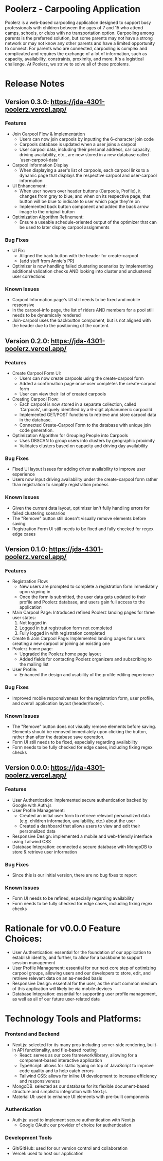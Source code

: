 # Poolerz - Carpooling Application
Poolerz is a web-based carpooling application designed to support busy professionals with children between the ages of 7 and 15 who attend camps, schools, or clubs with no transportation option. Carpooling among parents is the preferred solution, but some parents may not have a strong network or may not know any other parents and have a limited opportunity to connect. For parents who are connected, carpooling is complex and complicated and requires the exchange of a lot of information, such as capacity, availability, constraints, proximity, and more. It's a logistical challenge. At Poolerz, we strive to solve all of these problems.

# Release Notes
## Version 0.3.0: https://jda-4301-poolerz.vercel.app/
### Features
- Join Carpool Flow & Implementation
    - Users can now join carpools by inputting the 6-character join code
    - Carpools database is updated when a user joins a carpool
    - User carpool data, including their personal address, car capacity, driving availability, etc., are now stored in a new database called 'user-carpool-data'
- Carpool Information Display
    - When displaying a user's list of carpools, each carpool links to a dynamic page that displays the respective carpool and user-carpool information
- UI Enhancement:
    - When user hovers over header buttons (Carpools, Profile), it changes from gray to blue; and when on its respective page, that button will be blue to indicate to user which page they're on
    - Implemented back button component and added the back arrow image to the original button
- Optimization Algorithm Refinement:
    - Ensure a useable schedule-oriented output of the optimizer that can be used to later display carpool assignments
   
### Bug Fixes
- UI Fix:
  - Aligned the back button with the header for create-carpool
  - {add stuff from Annie's PR}
- Optimizer is now handling failed clustering scenarios by implementing additional validation checks AND looking into cluster and unclustered user corrections
### Known Issues
- Carpool Information page's UI still needs to be fixed and mobile responsive
- In the carpool-info page, the list of riders AND members for a pool still needs to be dynamically rendered
- Join-carpool uses the backbutton component, but is not aligned with the header due to the positioning of the content.

## Version 0.2.0: https://jda-4301-poolerz.vercel.app/
### Features
- Create Carpool Form UI:
  - Users can now create carpools using the create-carpool form
  - Added a confirmation page once user completes the create-carpool form
  - User can view their list of created carpools
- Creating Carpool Flow:
  - Each carpool is now stored in a separate collection, called 'Carpools', uniquely identified by a 6-digit alphanumeric carpoolId
  - Implemented GET/POST functions to retrieve and store carpool data in the database.
  - Connected Create-Carpool Form to the database with unique join code generation.
- Optimization Algorithm for Grouping People into Carpools
  - Uses DBSCAN to group users into clusters by geographic proximity
  - Validates clusters based on capacity and driving day availability
### Bug Fixes
- Fixed UI layout issues for adding driver availability to improve user experience
- Users now input driving availability under the create-carpool form rather than registration to simplify registration process
### Known Issues
- Given the current data layout, optimizer isn't fully handling errors for failed clustering scenarios
- The "Remove" button still doesn't visually remove elements before saving
- Registration Form UI still needs to be fixed and fully checked for regex edge cases

## Version 0.1.0: https://jda-4301-poolerz.vercel.app/
### Features
- Registration Flow:
  - New users are prompted to complete a registration form immediately upon signing in.
  - Once the form is submitted, the user data gets updated to their profile and Poolerz database, and users gain full access to the application
- Main Carpool Page: Introduced refined Poolerz landing pages for three user states:
    1. Not logged in
    2. Logged in but registration form not completed
    3. Fully logged in with registration completed
- Create & Join Carpool Page: Implemented landing pages for users creating a new carpool or joining an existing one
- Poolerz home page:
    - Upgraded the Poolerz home page layout
    - Added fields for contacting Poolerz organizers and subscribing to the mailing list
 - User Profile:
    - Enhanced the design and usability of the profile editing experience
### Bug Fixes
-  Improved mobile responsiveness for the registration form, user profile, and overall application layout (header/footer).
### Known Issues
- The "Remove" button does not visually remove elements before saving. Elements should be removed immediately upon clicking the button, rather than after the database save operation.
- Form UI still needs to be fixed, especially regarding availability
- Form needs to be fully checked for edge cases, including fixing regex checks

## Version 0.0.0: https://jda-4301-poolerz.vercel.app/

### Features
- User Authentication: implemented secure authentication backed by Google with Auth.js
- User Profile Management:
  - Created an initial user form to retrieve relevant personalized data (e.g. children information, availability, etc.) about the user
  - Created a dashboard that allows users to view and edit their personalized data
- Responsive Design: implemented a mobile and web-friendly interface using Tailwind CSS
- Database Integration: connected a secure database with MongoDB to store & retrieve user information

### Bug Fixes
- Since this is our initial version, there are no bug fixes to report

### Known Issues
- Form UI needs to be refined, especially regarding availability
- Form needs to be fully checked for edge cases, including fixing regex checks

# Rationale for v0.0.0 Feature Choices:
- User Authentication: essential for the foundation of our application to establish identity, and further, to allow for a backbone to support session management
- User Profile Management: essential for our next core step of optimizing carpool groups, allowing users and our developers to store, edit, and retrieve relevant data on an as-needed basis
- Responsive Design: essential for the user, as the most common medium of this application will likely be via mobile devices
- Database Integration: essential for supporting user profile management, as well as all of our future user-related data

# Technology Tools and Platforms:

### Frontend and Backend
- Next.js: selected for its many pros including server-side rendering, built-in API functionality, and file-based routing
  - React: serves as our core framework/library, allowing for a component-based interactive application
  - TypeScript: allows for static typing on top of JavaScript to improve code quality and to help catch errors
  - Tailwind CSS: allows for inline UI development to increase efficiency and responsiveness
- MongoDB: selected as our database for its flexible document-based structure and simplistic integration with Next.js
- Material UI: used to enhance UI elements with pre-built components

### Authentication
- Auth.js: used to implement secure authentication with Next.js
  - Google OAuth: our provider of choice for authentication

### Development Tools
- Git/GitHub: used for our version control and collaboration
- Vercel: used to host our application
